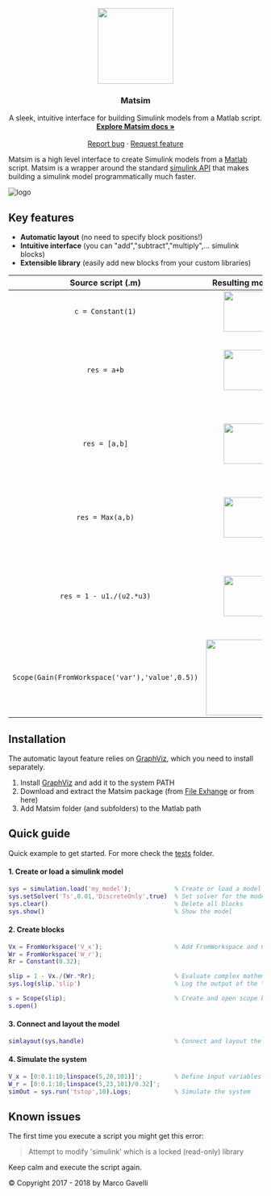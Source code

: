 ﻿<p align="center">
  <a href="https://gave92.github.io/Matsim/">
    <img src="https://github.com/gave92/matsim/blob/master/images/matsim-icon.png?raw=true" width="150" />
  </a>

  <h3 align="center">Matsim</h3>

  <p align="center">
    A sleek, intuitive interface for building Simulink models from a Matlab script.
    <br>
    <a href="https://gave92.github.io/Matsim/"><strong>Explore Matsim docs »</strong></a>
    <br>
    <br>
    <a href="https://github.com/gave92/Matsim/issues/new?template=bug_report.md">Report bug</a>
    ·
    <a href="https://github.com/gave92/Matsim/issues/new?template=feature_request.md&labels=enhancement">Request feature</a>
  </p>
</p>

Matsim is a high level interface to create Simulink models from a [Matlab](https://www.mathworks.com/) script. Matsim is a wrapper around the standard [simulink API](https://it.mathworks.com/help/simulink/ug/approach-modeling-programmatically.html) that makes building a simulink model programmatically much faster.

![logo](https://img.shields.io/badge/license-MIT-blue.svg)

## Key features
* **Automatic layout** (no need to specify block positions!)
* **Intuitive interface** (you can "add","subtract","multiply",... simulink blocks)
* **Extensible library** (easily add new blocks from your custom libraries)

&nbsp;&nbsp;&nbsp;&nbsp;&nbsp;&nbsp;&nbsp;Source&nbsp;script&nbsp;(.m)&nbsp;&nbsp;&nbsp;&nbsp;&nbsp;&nbsp;&nbsp; |  Resulting model | Notes |
:-------------------------:|:-------------------------:|:-------------------------:
`c = Constant(1)` | <img src="https://github.com/gave92/matsim/blob/master/images/readme_1.PNG?raw=true" height="80" /> | Create a Constant block with value 1
`res = a+b` | <img src="https://github.com/gave92/matsim/blob/master/images/readme_2.PNG?raw=true" height="80" /> | Create an Add block and connect its inputs to blocks `a` and `b`
`res = [a,b]` | <img src="https://github.com/gave92/matsim/blob/master/images/readme_3.PNG?raw=true" height="80" /> | Create an Mux block and connect its inputs to blocks `a` and `b`
`res = Max(a,b)` | <img src="https://github.com/gave92/matsim/blob/master/images/readme_6.PNG?raw=true" height="80" /> | Create an MinMax block and connect its inputs to blocks `a` and `b`
`res = 1 - u1./(u2.*u3)` | <img src="https://github.com/gave92/matsim/blob/master/images/readme_5.PNG?raw=true" height="80" /> | Create a group of simulink blocks that computes a complex expression
`Scope(Gain(FromWorkspace('var'),'value',0.5))` | <img src="https://github.com/gave92/matsim/blob/master/images/readme_7.PNG?raw=true" width="150" /> | Easily combine blocks

## Installation

The automatic layout feature relies on [GraphViz](https://www.graphviz.org/), which you need to install separately.

1. Install [GraphViz](https://www.graphviz.org/download/) and add it to the system PATH
2. Download and extract the Matsim package (from [File Exhange](https://it.mathworks.com/matlabcentral/fileexchange/68436-matsim) or from here)
3. Add Matsim folder (and subfolders) to the Matlab path

## Quick guide

Quick example to get started. For more check the [tests](https://github.com/gave92/Matsim/tree/master/tests) folder.

#### 1. Create or load a simulink model

```matlab
sys = simulation.load('my_model');            % Create or load a model named 'my_model'
sys.setSolver('Ts',0.01,'DiscreteOnly',true)  % Set solver for the model
sys.clear()                                   % Delete all blocks
sys.show()                                    % Show the model
```

#### 2. Create blocks

```matlab
Vx = FromWorkspace('V_x');                    % Add FromWorkspace and Constant blocks
Wr = FromWorkspace('W_r');
Rr = Constant(0.32);

slip = 1 - Vx./(Wr.*Rr);                      % Evaluate complex mathematical expression
sys.log(slip,'slip')                          % Log the output of the "slip" block

s = Scope(slip);                              % Create and open scope block
s.open()
```

#### 3. Connect and layout the model

```matlab
simlayout(sys.handle)                         % Connect and layout the model
```

#### 4. Simulate the system

```matlab
V_x = [0:0.1:10;linspace(5,20,101)]';         % Define input variables
W_r = [0:0.1:10;linspace(5,23,101)/0.32]';
simOut = sys.run('tstop',10).Logs;            % Simulate the system
```

## Known issues
The first time you execute a script you might get this error:
> Attempt to modify 'simulink' which is a locked (read-only) library

Keep calm and execute the script again.

© Copyright 2017 - 2018 by Marco Gavelli

